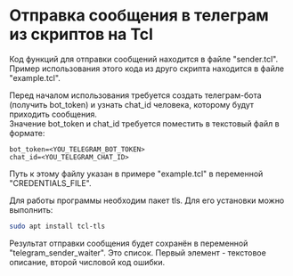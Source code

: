 # Отправка сообщения в телеграм из скриптов на Tcl

Код функций для отправки сообщений находится в файле "sender.tcl".  
Пример использования этого кода из друго скрипта находится в файле "example.tcl".  

Перед началом использования требуется создать телеграм-бота (получить bot_token) и узнать chat_id человека, которому будут приходить сообщения.  
Значение bot_token и chat_id требуется поместить в текстовый файл в формате:

```
bot_token=<YOU_TELEGRAM_BOT_TOKEN>
chat_id=<YOU_TELEGRAM_CHAT_ID>
```

Путь к этому файлу указан в примере "example.tcl" в переменной "CREDENTIALS_FILE".

Для работы программы необходим пакет tls. Для его установки можно выполнить:

```bash
sudo apt install tcl-tls
```

Результат отправки сообщения будет сохранён в переменной "telegram_sender_waiter". Это список. Первый элемент - текстовое описание, второй числовой код ошибки.